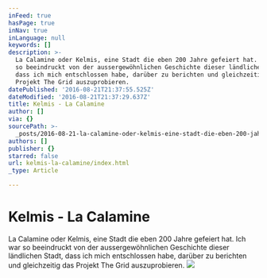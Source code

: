 ```yaml
---
inFeed: true
hasPage: true
inNav: true
inLanguage: null
keywords: []
description: >-
  La Calamine oder Kelmis, eine Stadt die eben 200 Jahre gefeiert hat. Ich war
  so beeindruckt von der aussergewöhnlichen Geschichte dieser ländlichen Stadt,
  dass ich mich entschlossen habe, darüber zu berichten und gleichzeitig das
  Projekt The Grid auszuprobieren.
datePublished: '2016-08-21T21:37:55.525Z'
dateModified: '2016-08-21T21:37:29.637Z'
title: Kelmis - La Calamine
author: []
via: {}
sourcePath: >-
  _posts/2016-08-21-la-calamine-oder-kelmis-eine-stadt-die-eben-200-jahre-gefei.md
authors: []
publisher: {}
starred: false
url: kelmis-la-calamine/index.html
_type: Article

---
```

# Kelmis - La Calamine

La Calamine oder Kelmis, eine Stadt die eben 200 Jahre gefeiert hat. Ich war so beeindruckt von der aussergewöhnlichen Geschichte dieser ländlichen Stadt, dass ich mich entschlossen habe, darüber zu berichten und gleichzeitig das Projekt The Grid auszuprobieren.
![](https://the-grid-user-content.s3-us-west-2.amazonaws.com/a3898f13-bf0e-4da2-9d2a-34feaafb3f08.jpg)